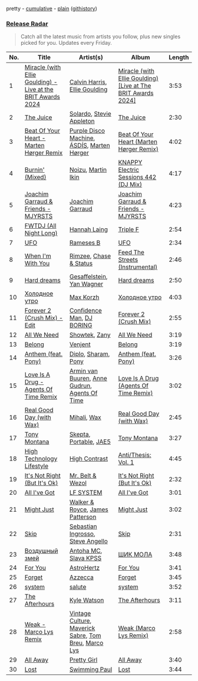 pretty - [cumulative](/playlists/cumulative/Release%20Radar.md) - [plain](/playlists/plain/37i9dQZEVXbsudmxBFKW7G) ([githistory](https://github.githistory.xyz/vitokorn/spotify-playlist-archive/blob/master/playlists/plain/37i9dQZEVXbsudmxBFKW7G))
### [Release Radar](https://open.spotify.com/playlist/37i9dQZEVXbsudmxBFKW7G)

> Catch all the latest music from artists you follow, plus new singles picked for you. Updates every Friday.

| No. | Title | Artist(s) | Album | Length |
|---|---|---|---|---|
| 1 | [Miracle (with Ellie Goulding) - Live at the BRIT Awards 2024](https://open.spotify.com/track/2SlsRSyltgidN66svZ8pc3) | [Calvin Harris](https://open.spotify.com/artist/7CajNmpbOovFoOoasH2HaY), [Ellie Goulding](https://open.spotify.com/artist/0X2BH1fck6amBIoJhDVmmJ) | [Miracle (with Ellie Goulding) [Live at The BRIT Awards 2024]](https://open.spotify.com/album/0LAwfeJNv8BOYZnBVnfEd9) | 3:53 |
| 2 | [The Juice](https://open.spotify.com/track/35WxWCjIJw5eEX6KEUGdj5) | [Solardo](https://open.spotify.com/artist/0oO1IaDOBSeI96HbnCa5pZ), [Stevie Appleton](https://open.spotify.com/artist/5qMHOzLlXeOEjOncWYtRfZ) | [The Juice](https://open.spotify.com/album/4meYbTPnxDPUE1TCMlZHC5) | 2:30 |
| 3 | [Beat Of Your Heart - Marten Hørger Remix](https://open.spotify.com/track/2qr2xnzLGcdXGJgxQWUPIo) | [Purple Disco Machine](https://open.spotify.com/artist/2WBJQGf1bT1kxuoqziH5g4), [ÁSDÍS](https://open.spotify.com/artist/28y5ZcfpdZAfeEE5ftCfUg), [Marten Hørger](https://open.spotify.com/artist/0EdUwJSqkMmsH6Agg3G8Ls) | [Beat Of Your Heart (Marten Hørger Remix)](https://open.spotify.com/album/6DEMuyHKa6R1zuls9bMo1f) | 4:02 |
| 4 | [Burnin' (Mixed)](https://open.spotify.com/track/5ZTUhHuGguHLHubhvsOpYA) | [Noizu](https://open.spotify.com/artist/3VRyybsQu0MDG0F2LBxnv7), [Martin Ikin](https://open.spotify.com/artist/7DhdJhd6DrxeJlUajwttd1) | [KNAPPY Electric Sessions 442 (DJ Mix)](https://open.spotify.com/album/5n04dt2y6sFd3LM3zEerMi) | 4:17 |
| 5 | [Joachim Garraud & Friends - MJYRSTS](https://open.spotify.com/track/0vIFunymegF3VvDWPPSagp) | [Joachim Garraud](https://open.spotify.com/artist/4EhiIwwMPecLznwn87sRw2) | [Joachim Garraud & Friends - MJYRSTS](https://open.spotify.com/album/5bwQ6Ewmy84LTFZk3iuEqC) | 4:23 |
| 6 | [FWTDJ (All Night Long)](https://open.spotify.com/track/34Xi5GDOHIQu0xebSzvArx) | [Hannah Laing](https://open.spotify.com/artist/1QEd635szhierW6gzRiS1o) | [Triple F](https://open.spotify.com/album/2MJZVIvc14YSuFze66w5Vw) | 2:54 |
| 7 | [UFO](https://open.spotify.com/track/1ulJc36cqWyrHbGp2WWEb0) | [Rameses B](https://open.spotify.com/artist/06EfEcjc0vdvI6VNL0soIO) | [UFO](https://open.spotify.com/album/4RDCwwCBcoC2Pv4vOYo7sT) | 2:34 |
| 8 | [When I'm With You](https://open.spotify.com/track/2BW2AYVQUnbVcOiPX1wM1E) | [Rimzee](https://open.spotify.com/artist/65QlWmtWjcK3CPBung0ATT), [Chase & Status](https://open.spotify.com/artist/3jNkaOXasoc7RsxdchvEVq) | [Feed The Streets (Instrumental)](https://open.spotify.com/album/4jJ1uy8TAmPPJuFamm2G8G) | 2:46 |
| 9 | [Hard dreams](https://open.spotify.com/track/1sJAQWkZdaJDsPifl1fvOd) | [Gesaffelstein](https://open.spotify.com/artist/3hteYQFiMFbJY7wS0xDymP), [Yan Wagner](https://open.spotify.com/artist/7JLtS4ASAUsAYrsShMerMc) | [Hard dreams](https://open.spotify.com/album/15kCPeNnhlUuZfKyr1CJuy) | 2:50 |
| 10 | [Холодное утро](https://open.spotify.com/track/4X0RxolxBvBUMHczaTAisP) | [Max Korzh](https://open.spotify.com/artist/5meD8C7oGK5yUEY2T7ZZ7W) | [Холодное утро](https://open.spotify.com/album/5yH2K1RQy8pPaLfhk8JS1l) | 4:03 |
| 11 | [Forever 2 (Crush Mix) - Edit](https://open.spotify.com/track/3sS48tE1iA7CLb8iAhNHOv) | [Confidence Man](https://open.spotify.com/artist/0RwXnFrEoI8tltFvYpJgP6), [DJ BORING](https://open.spotify.com/artist/3MkIU5jhXTMK9pYQTRVI6p) | [Forever 2 (Crush Mix)](https://open.spotify.com/album/2TbQ4UscdZOQCTNas8MAhR) | 2:55 |
| 12 | [All We Need](https://open.spotify.com/track/1ppLDPqi7DNLTpyEG2Um7P) | [Showtek](https://open.spotify.com/artist/3gk0OYeLFWYupGFRHqLSR7), [Zany](https://open.spotify.com/artist/5lHeHJPYUJdDBXIApseBwO) | [All We Need](https://open.spotify.com/album/5Y2rwbixwEnOX5wUfFOylk) | 3:19 |
| 13 | [Belong](https://open.spotify.com/track/5iFiyMRP22Pcsz4zcnq7aH) | [Venjent](https://open.spotify.com/artist/7xu08SujAqLp7BGinS96vd) | [Belong](https://open.spotify.com/album/1naR24m9CDQ9QpaoKgSlJI) | 3:19 |
| 14 | [Anthem (feat. Pony)](https://open.spotify.com/track/5jUL1jDCcp8zDT6tEXuwrF) | [Diplo](https://open.spotify.com/artist/5fMUXHkw8R8eOP2RNVYEZX), [Sharam](https://open.spotify.com/artist/7rVEQZBDtYmToQaYOQJCm2), [Pony](https://open.spotify.com/artist/5YVzHQeLnRkEYK5T5XFQ0q) | [Anthem (feat. Pony)](https://open.spotify.com/album/3xtRQ3b9wIfiZT6T7GK7j7) | 3:26 |
| 15 | [Love Is A Drug - Agents Of Time Remix](https://open.spotify.com/track/3MFiwJCd3rMIzFyQkt8FOo) | [Armin van Buuren](https://open.spotify.com/artist/0SfsnGyD8FpIN4U4WCkBZ5), [Anne Gudrun](https://open.spotify.com/artist/4CjmulKe83Ymzhud7vD0i5), [Agents Of Time](https://open.spotify.com/artist/6Jbyd4qzEtbFtswZP1o6Ht) | [Love Is A Drug (Agents Of Time Remix)](https://open.spotify.com/album/0SRxj3K6ZgCVd3qgEn6PU0) | 3:02 |
| 16 | [Real Good Day (with Wax)](https://open.spotify.com/track/1g8D5yBx8sPoojlzah8xXa) | [Mihali](https://open.spotify.com/artist/1GJKMYNEIsLbRfS3AyS4YV), [Wax](https://open.spotify.com/artist/36kzCQhGfJzrLuZzrHweNV) | [Real Good Day (with Wax)](https://open.spotify.com/album/4TLebqBQrKVQFsO6fjpnd2) | 2:45 |
| 17 | [Tony Montana](https://open.spotify.com/track/3mARtPEP8hi1LzMctEwVN4) | [Skepta](https://open.spotify.com/artist/2p1fiYHYiXz9qi0JJyxBzN), [Portable](https://open.spotify.com/artist/5Sq9h4GMnTD99EyfZmYgqe), [JAE5](https://open.spotify.com/artist/3NbqBIc16CNAe5nYSmHR3p) | [Tony Montana](https://open.spotify.com/album/2AInHQaDznimTKHL0m3M0h) | 3:27 |
| 18 | [High Technology Lifestyle](https://open.spotify.com/track/04wsImzICZ4aTuVWu6PydJ) | [High Contrast](https://open.spotify.com/artist/0bxHci3JIhhKA53n8rH3tT) | [Anti/Thesis: Vol. 1](https://open.spotify.com/album/1vsiY6kqGkawvALlipzZqq) | 4:45 |
| 19 | [It's Not Right (But It's Ok)](https://open.spotify.com/track/5OFVzqSeFxGpvDGyHvVeLj) | [Mr. Belt & Wezol](https://open.spotify.com/artist/19VDJ9IKyBSUMDJxLsasP6) | [It's Not Right (But It's Ok)](https://open.spotify.com/album/116jZe8fEmfjKBh4d8ZcDO) | 2:32 |
| 20 | [All I've Got](https://open.spotify.com/track/3sz9aYLzEjrN9B4d4m1EwL) | [LF SYSTEM](https://open.spotify.com/artist/0HxX6imltnNXJyQhu4nsiO) | [All I've Got](https://open.spotify.com/album/3YHpgtyPexAIoTk7znG9aW) | 3:01 |
| 21 | [Might Just](https://open.spotify.com/track/0rDs5KmugTtfchE7ho2iHH) | [Walker & Royce](https://open.spotify.com/artist/1lAwVq9MxNJkB0dEY6xNoV), [James Patterson](https://open.spotify.com/artist/154uf79BQbw6Q4C5dPzWdW) | [Might Just](https://open.spotify.com/album/3QkQmQFGIw9p2QAO0XQVXg) | 3:02 |
| 22 | [Skip](https://open.spotify.com/track/0OHyE7d3EfGT6jIDVRN4Qn) | [Sebastian Ingrosso](https://open.spotify.com/artist/6hyMWrxGBsOx6sWcVj1DqP), [Steve Angello](https://open.spotify.com/artist/4FqPRilb0Ja0TKG3RS3y4s) | [Skip](https://open.spotify.com/album/6FGPOgL60G0VhYki83WFCE) | 2:31 |
| 23 | [Воздушный змей](https://open.spotify.com/track/2ZCmQj1HZ5mtkQceQvJ7l2) | [Antoha MC](https://open.spotify.com/artist/6OqmKFaRcw0f23m5PQ9CrL), [Slava KPSS](https://open.spotify.com/artist/7fMhppMTr3ElTOEJqSbkEq) | [ШИК МОЛА](https://open.spotify.com/album/7lK4kMf3kwbwlOU3bjVI8j) | 3:48 |
| 24 | [For You](https://open.spotify.com/track/6wzUYk8zPKrlgCSbpLsd3T) | [AstroHertz](https://open.spotify.com/artist/5vaObyIjKlwnyb9PVTtn6c) | [For You](https://open.spotify.com/album/6MVoCknF1WJCTH7lj68g7X) | 3:41 |
| 25 | [Forget](https://open.spotify.com/track/3X39bUXqQDCzDGUjeMd82e) | [Azzecca](https://open.spotify.com/artist/2k5DY2QDU3kBi5DX7OQlWj) | [Forget](https://open.spotify.com/album/74R5XCYwmuE96By25CGbXn) | 3:45 |
| 26 | [system](https://open.spotify.com/track/0Tc7p0cKE8078NVGRDcDOX) | [salute](https://open.spotify.com/artist/1np8xozf7ATJZDi9JX8Dx5) | [system](https://open.spotify.com/album/6Tb7xosGis8X86XpTn8bx9) | 3:52 |
| 27 | [The Afterhours](https://open.spotify.com/track/7mGhqK1VAvlwfCe2ZT5NhT) | [Kyle Watson](https://open.spotify.com/artist/7LJSAfWhO7jhjnewy6pKyZ) | [The Afterhours](https://open.spotify.com/album/4LG0u43Eqo0FgZpq5SikRE) | 3:11 |
| 28 | [Weak - Marco Lys Remix](https://open.spotify.com/track/08Iz2viTMqt57UbVwSQYmc) | [Vintage Culture](https://open.spotify.com/artist/28uJnu5EsrGml2tBd7y8ts), [Maverick Sabre](https://open.spotify.com/artist/0ukgrNYk51TkMQr0f2Br4Q), [Tom Breu](https://open.spotify.com/artist/4Y4jZlaPkgIlzMp6kmcr9h), [Marco Lys](https://open.spotify.com/artist/5WiohqjMNs7MtChjoHE9D1) | [Weak (Marco Lys Remix)](https://open.spotify.com/album/2Fv2EOiuICLlDDjpzvxM4n) | 2:58 |
| 29 | [All Away](https://open.spotify.com/track/5NuCPZenjbGUFoU1VaxGLr) | [Pretty Girl](https://open.spotify.com/artist/6KkltYAOOGsCaW7dO9jF98) | [All Away](https://open.spotify.com/album/2rHpVUUXgtzSLs3c71qYAQ) | 3:40 |
| 30 | [Lost](https://open.spotify.com/track/0cFXO8OMdeLeShQoEp7pxi) | [Swimming Paul](https://open.spotify.com/artist/5rEwPEAHq2q1yW3wF4av5s) | [Lost](https://open.spotify.com/album/2qzCGspVB8DdrxAmZVzTKO) | 3:44 |